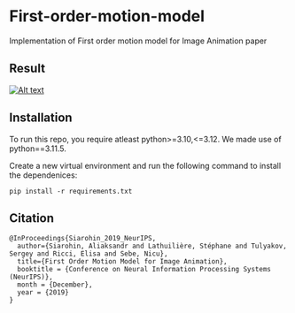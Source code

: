 # First-order-motion-model
Implementation of First order motion model for Image Animation paper

## Result
[![Alt text](https://github.com/rajdeep-mahal/CSCI-566_Project-GAN/raw/main/results/pic.png)](https://github.com/rajdeep-mahal/CSCI-566_Project-GAN/blob/main/results/output_video.mp4 "Watch the Video")


## Installation
To run this repo, you require atleast python>=3.10,<=3.12. We made use of python==3.11.5.

Create a new virtual environment and run the following command to install the dependenices:
```
pip install -r requirements.txt
```

## Citation

```
@InProceedings{Siarohin_2019_NeurIPS,
  author={Siarohin, Aliaksandr and Lathuilière, Stéphane and Tulyakov, Sergey and Ricci, Elisa and Sebe, Nicu},
  title={First Order Motion Model for Image Animation},
  booktitle = {Conference on Neural Information Processing Systems (NeurIPS)},
  month = {December},
  year = {2019}
}
```
